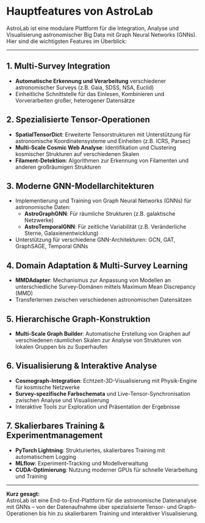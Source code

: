 # Hauptfeatures von AstroLab

AstroLab ist eine modulare Plattform für die Integration, Analyse und Visualisierung astronomischer Big Data mit Graph Neural Networks (GNNs). Hier sind die wichtigsten Features im Überblick:

---

## 1. Multi-Survey Integration
- **Automatische Erkennung und Verarbeitung** verschiedener astronomischer Surveys (z.B. Gaia, SDSS, NSA, Euclid)
- Einheitliche Schnittstelle für das Einlesen, Kombinieren und Vorverarbeiten großer, heterogener Datensätze

## 2. Spezialisierte Tensor-Operationen
- **SpatialTensorDict**: Erweiterte Tensorstrukturen mit Unterstützung für astronomische Koordinatensysteme und Einheiten (z.B. ICRS, Parsec)
- **Multi-Scale Cosmic Web Analyse**: Identifikation und Clustering kosmischer Strukturen auf verschiedenen Skalen
- **Filament-Detektion**: Algorithmen zur Erkennung von Filamenten und anderen großräumigen Strukturen

## 3. Moderne GNN-Modellarchitekturen
- Implementierung und Training von Graph Neural Networks (GNNs) für astronomische Daten:
  - **AstroGraphGNN**: Für räumliche Strukturen (z.B. galaktische Netzwerke)
  - **AstroTemporalGNN**: Für zeitliche Variabilität (z.B. Veränderliche Sterne, Galaxienentwicklung)
- Unterstützung für verschiedene GNN-Architekturen: GCN, GAT, GraphSAGE, Temporal GNNs

## 4. Domain Adaptation & Multi-Survey Learning
- **MMDAdapter**: Mechanismus zur Anpassung von Modellen an unterschiedliche Survey-Domänen mittels Maximum Mean Discrepancy (MMD)
- Transferlernen zwischen verschiedenen astronomischen Datensätzen

## 5. Hierarchische Graph-Konstruktion
- **Multi-Scale Graph Builder**: Automatische Erstellung von Graphen auf verschiedenen räumlichen Skalen zur Analyse von Strukturen von lokalen Gruppen bis zu Superhaufen

## 6. Visualisierung & Interaktive Analyse
- **Cosmograph-Integration**: Echtzeit-3D-Visualisierung mit Physik-Engine für kosmische Netzwerke
- **Survey-spezifische Farbschemata** und Live-Tensor-Synchronisation zwischen Analyse und Visualisierung
- Interaktive Tools zur Exploration und Präsentation der Ergebnisse

## 7. Skalierbares Training & Experimentmanagement
- **PyTorch Lightning**: Strukturiertes, skalierbares Training mit automatischem Logging
- **MLflow**: Experiment-Tracking und Modellverwaltung
- **CUDA-Optimierung**: Nutzung moderner GPUs für schnelle Verarbeitung und Training

---

**Kurz gesagt:**  
AstroLab ist eine End-to-End-Plattform für die astronomische Datenanalyse mit GNNs – von der Datenaufnahme über spezialisierte Tensor- und Graph-Operationen bis hin zu skalierbarem Training und interaktiver Visualisierung. 